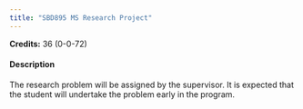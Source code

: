 ```yaml
---
title: "SBD895 MS Research Project"
---
```

**Credits:** 36 (0-0-72)

#### Description
The research problem will be assigned by the supervisor. It is expected that the student will undertake the problem early in the program.